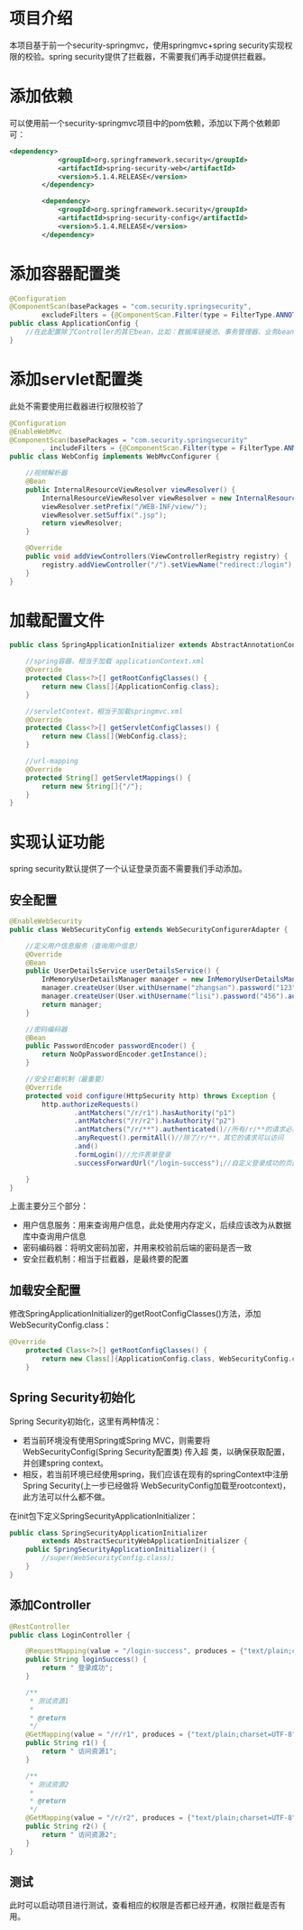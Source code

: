 # 项目介绍

本项目基于前一个security-springmvc，使用springmvc+spring security实现权限的校验。spring security提供了拦截器，不需要我们再手动提供拦截器。

# 添加依赖

可以使用前一个security-springmvc项目中的pom依赖，添加以下两个依赖即可：

```xml
<dependency>
            <groupId>org.springframework.security</groupId>
            <artifactId>spring-security-web</artifactId>
            <version>5.1.4.RELEASE</version>
        </dependency>

        <dependency>
            <groupId>org.springframework.security</groupId>
            <artifactId>spring-security-config</artifactId>
            <version>5.1.4.RELEASE</version>
        </dependency>
```

# 添加容器配置类

```java
@Configuration
@ComponentScan(basePackages = "com.security.springsecurity",
        excludeFilters = {@ComponentScan.Filter(type = FilterType.ANNOTATION, value = Controller.class)})
public class ApplicationConfig {
    //在此配置除了Controller的其它bean，比如：数据库链接池、事务管理器、业务bean等。
}

```

# 添加servlet配置类

此处不需要使用拦截器进行权限校验了

```java
@Configuration
@EnableWebMvc
@ComponentScan(basePackages = "com.security.springsecurity"
        , includeFilters = {@ComponentScan.Filter(type = FilterType.ANNOTATION, value = Controller.class)})
public class WebConfig implements WebMvcConfigurer {

    //视频解析器
    @Bean
    public InternalResourceViewResolver viewResolver() {
        InternalResourceViewResolver viewResolver = new InternalResourceViewResolver();
        viewResolver.setPrefix("/WEB-INF/view/");
        viewResolver.setSuffix(".jsp");
        return viewResolver;
    }

    @Override
    public void addViewControllers(ViewControllerRegistry registry) {
        registry.addViewController("/").setViewName("redirect:/login");
    }
}
```

# 加载配置文件

```java
public class SpringApplicationInitializer extends AbstractAnnotationConfigDispatcherServletInitializer {

    //spring容器，相当于加载 applicationContext.xml
    @Override
    protected Class<?>[] getRootConfigClasses() {
        return new Class[]{ApplicationConfig.class};
    }

    //servletContext，相当于加载springmvc.xml
    @Override
    protected Class<?>[] getServletConfigClasses() {
        return new Class[]{WebConfig.class};
    }

    //url-mapping
    @Override
    protected String[] getServletMappings() {
        return new String[]{"/"};
    }
}
```

# 实现认证功能

spring security默认提供了一个认证登录页面不需要我们手动添加。

## 安全配置

```java
@EnableWebSecurity
public class WebSecurityConfig extends WebSecurityConfigurerAdapter {

    //定义用户信息服务（查询用户信息）
    @Override
    @Bean
    public UserDetailsService userDetailsService() {
        InMemoryUserDetailsManager manager = new InMemoryUserDetailsManager();
        manager.createUser(User.withUsername("zhangsan").password("123").authorities("p1").build());
        manager.createUser(User.withUsername("lisi").password("456").authorities("p2").build());
        return manager;
    }

    //密码编码器
    @Bean
    public PasswordEncoder passwordEncoder() {
        return NoOpPasswordEncoder.getInstance();
    }

    //安全拦截机制（最重要）
    @Override
    protected void configure(HttpSecurity http) throws Exception {
        http.authorizeRequests()
                .antMatchers("/r/r1").hasAuthority("p1")
                .antMatchers("/r/r2").hasAuthority("p2")
                .antMatchers("/r/**").authenticated()//所有/r/**的请求必须认证通过
                .anyRequest().permitAll()//除了/r/**，其它的请求可以访问
                .and()
                .formLogin()//允许表单登录
                .successForwardUrl("/login-success");//自定义登录成功的页面地址

    }
}
```

上面主要分三个部分：

- 用户信息服务：用来查询用户信息，此处使用内存定义，后续应该改为从数据库中查询用户信息
- 密码编码器：将明文密码加密，并用来校验前后端的密码是否一致
- 安全拦截机制：相当于拦截器，是最终要的配置

## 加载安全配置

修改SpringApplicationInitializer的getRootConfigClasses()方法，添加WebSecurityConfig.class：

```java
@Override
    protected Class<?>[] getRootConfigClasses() {
        return new Class[]{ApplicationConfig.class, WebSecurityConfig.class};
    }
```

## Spring Security初始化

Spring Security初始化，这里有两种情况：

- 若当前环境没有使用Spring或Spring MVC，则需要将 WebSecurityConfig(Spring Security配置类) 传入超
  类，以确保获取配置，并创建spring context。
- 相反，若当前环境已经使用spring，我们应该在现有的springContext中注册Spring Security(上一步已经做将
  WebSecurityConfig加载至rootcontext)，此方法可以什么都不做。

在init包下定义SpringSecurityApplicationInitializer：

```java
public class SpringSecurityApplicationInitializer
        extends AbstractSecurityWebApplicationInitializer {
    public SpringSecurityApplicationInitializer() {
        //super(WebSecurityConfig.class);
    }
}
```

## 添加Controller

```java
@RestController
public class LoginController {

    @RequestMapping(value = "/login-success", produces = {"text/plain;charset=UTF-8"})
    public String loginSuccess() {
        return " 登录成功";
    }

    /**
     * 测试资源1
     *
     * @return
     */
    @GetMapping(value = "/r/r1", produces = {"text/plain;charset=UTF-8"})
    public String r1() {
        return " 访问资源1";
    }

    /**
     * 测试资源2
     *
     * @return
     */
    @GetMapping(value = "/r/r2", produces = {"text/plain;charset=UTF-8"})
    public String r2() {
        return " 访问资源2";
    }
}
```

## 测试

此时可以启动项目进行测试，查看相应的权限是否都已经开通，权限拦截是否有用。